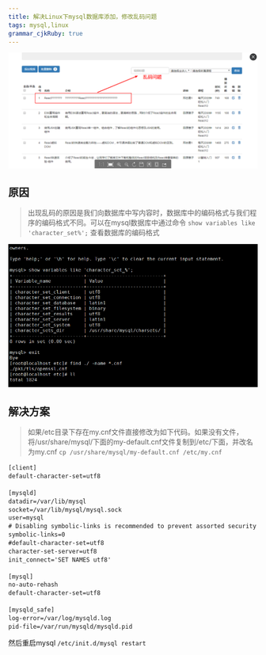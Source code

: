 ```yaml
---
title: 解决Linux下mysql数据库添加，修改乱码问题
tags: mysql,linux
grammar_cjkRuby: true
---
```

![乱码问题][1]
## 原因
> 出现乱码的原因是我们向数据库中写内容时，数据库中的编码格式与我们程序的编码格式不同。可以在mysql数据库中通过命令 `show variables like 'character_set%';` 查看数据库的编码格式

![数据库中默认的编码格式][2]

## 解决方案
> 如果/etc目录下存在my.cnf文件直接修改为如下代码。如果没有文件，将/usr/share/mysql/下面的my-default.cnf文件复制到/etc/下面，并改名为my.cnf  `cp /usr/share/mysql/my-default.cnf /etc/my.cnf`

``` xml
[client]
default-character-set=utf8

[mysqld]
datadir=/var/lib/mysql
socket=/var/lib/mysql/mysql.sock
user=mysql
# Disabling symbolic-links is recommended to prevent assorted security risks
symbolic-links=0
#default-character-set=utf8
character-set-server=utf8
init_connect='SET NAMES utf8'

[mysql]
no-auto-rehash
default-character-set=utf8

[mysqld_safe]
log-error=/var/log/mysqld.log
pid-file=/var/run/mysqld/mysqld.pid
```

然后重启mysql `/etc/init.d/mysql restart`


  [1]: https://www.github.com/xiesen310/notes_Images/raw/master/images/1506403579431.jpg
  [2]: https://www.github.com/xiesen310/notes_Images/raw/master/images/1506403823295.jpg